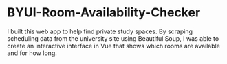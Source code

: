 # BYUI-Room-Availability-Checker
I built this web app to help find private study spaces. By scraping scheduling data from the university site using Beautiful Soup, I was able to create an interactive interface in Vue that shows which rooms are available and for how long.
